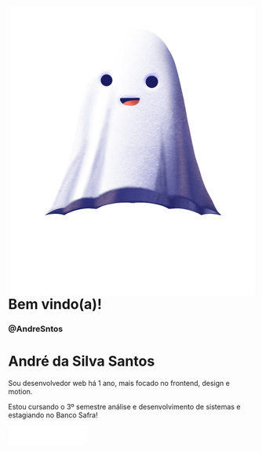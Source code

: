 
<img src="fantasma.png" align="right" alt="fantasma">

<p>
<h1 align="left" font-size="60px"> 
 Bem vindo(a)!
 <h3 align="left"> 
@AndreSntos
</h3>
</h1>


</p>

<div>
<h1 align="left" font-size="60px"> 
 André da Silva Santos
</h1>
</div>



<p align="left" font-size="40px">
  Sou desenvolvedor web há 1 ano, mais focado no frontend, design e motion. 
</p>

<p align="left" font-size="40px">
 Estou cursando o 3º semestre análise e desenvolvimento de sistemas e estagiando no Banco Safra! 
</p>

<p align="left">
 
  <img src="figma.png" align="left" alt="icons">
  <img src="iconegit.png" align="left" alt="icons">
  <img src="trello.png" align="left" alt="icons">
  <a href="https://www.linkedin.com/in/andre-sntos/" alt="Linkedin">
    <img src="linkedin.png" alt="linkedin">
  </a>
</p>  
